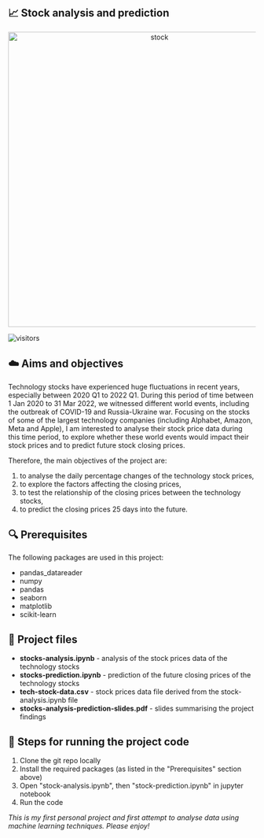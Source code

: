 ## 📈 Stock analysis and prediction
<p align="center" width="100%">
    <img src="https://github.com/clarissa-lo/stocks-prediction/assets/112577943/c6d17816-4170-4301-aeed-e676dbfa03cd.jpg" alt="stock" width="600"/>
</p>

![visitors](https://visitor-badge.laobi.icu/badge?page_id=clarissa-lo.stocks-prediction)

## ☁️ Aims and objectives
Technology stocks have experienced huge fluctuations in recent years, especially between 2020 Q1 to 2022 Q1. During this period of time between 1 Jan 2020 to 31 Mar 2022, we witnessed different world events, including the outbreak of COVID-19 and Russia-Ukraine war. Focusing on the stocks of some of the largest technology companies (including Alphabet, Amazon, Meta and Apple), I am interested to analyse their stock price data during this time period, to explore whether these world events would impact their stock prices and to predict future stock closing prices.


Therefore, the main objectives of the project are:
1) to analyse the daily percentage changes of the technology stock prices,
2) to explore the factors affecting the closing prices,
3) to test the relationship of the closing prices between the technology stocks,
4) to predict the closing prices 25 days into the future.

 ## 🔍 Prerequisites
The following packages are used in this project:
- pandas_datareader
- numpy
- pandas
- seaborn
- matplotlib
- scikit-learn

 ## 💾 Project files
 - **stocks-analysis.ipynb** - analysis of the stock prices data of the technology stocks
 - **stocks-prediction.ipynb** - prediction of the future closing prices of the technology stocks
 - **tech-stock-data.csv** - stock prices data file derived from the stock-analysis.ipynb file
 - **stocks-analysis-prediction-slides.pdf** - slides summarising the project findings

 ## 👣 Steps for running the project code
1. Clone the git repo locally
2. Install the required packages (as listed in the "Prerequisites" section above)
3. Open "stock-analysis.ipynb", then "stock-prediction.ipynb" in jupyter notebook
4. Run the code

_This is my first personal project and first attempt to analyse data using machine learning techniques. Please enjoy!_

